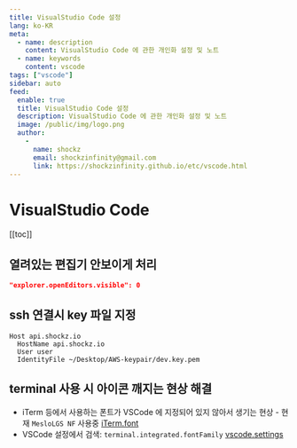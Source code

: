 ```yaml
---
title: VisualStudio Code 설정
lang: ko-KR
meta:
  - name: description
    content: VisualStudio Code 에 관한 개인화 설정 및 노트
  - name: keywords
    content: vscode
tags: ["vscode"]
sidebar: auto
feed:
  enable: true
  title: VisualStudio Code 설정
  description: VisualStudio Code 에 관한 개인화 설정 및 노트
  image: /public/img/logo.png
  author:
    -
      name: shockz
      email: shockzinfinity@gmail.com
      link: https://shockzinfinity.github.io/etc/vscode.html
---
```


# VisualStudio Code

<TagLinks />

[[toc]]

## 열려있는 편집기 안보이게 처리
```json
"explorer.openEditors.visible": 0
```

## ssh 연결시 key 파일 지정

```
Host api.shockz.io
  HostName api.shockz.io
  User user
  IdentityFile ~/Desktop/AWS-keypair/dev.key.pem
```

## terminal 사용 시 아이콘 깨지는 현상 해결

- iTerm 등에서 사용하는 폰트가 VSCode 에 지정되어 있지 않아서 생기는 현상 - 현재 `MesloLGS NF` 사용중
[iTerm.font](./image/iTerm.profiles.font.1.png)
- VSCode 설정에서 검색: `terminal.integrated.fontFamily`
[vscode.settings](./image/vscode.terminal.font.1.png)
